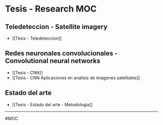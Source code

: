 # Tesis - Research MOC
## Teledeteccion - Satellite imagery
- [[Tesis - Teledeteccion]]

## Redes neuronales convolucionales - Convolutional neural networks
- [[Tesis - CNN]]
- [[Tesis - CNN Aplicaciones en analisis de imagenes satelitales]]

## Estado del arte
- [[Tesis - Estado del arte - Metodologia]]

---
#MOC
